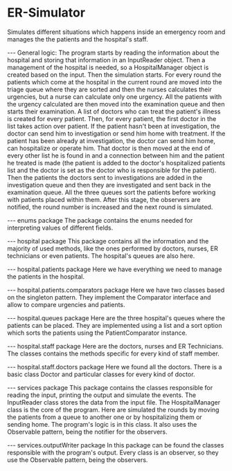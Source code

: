 # ER-Simulator
Simulates different situations which happens inside an emergency room and manages the the patients and the hospital's staff.

--- General logic:
	The program starts by reading the information about the hospital and storing
that information in an InputReader object. Then a management of the hospital is
needed, so a HospitalManager object is created based on the input. Then the
simulation starts.
	For every round the patients which come at the hospital in the current round
are moved into the triage queue where they are sorted and then the nurses
calculates their urgencies, but a nurse can calculate only one urgency. All the
patients with the urgency calculated are then moved into the examination queue
and then starts their examination. A list of doctors who can treat the patient's
illness is created for every patient. Then, for every patient, the first doctor
in the list takes action over patient. If the patient hasn't been at
investigation, the doctor can send him to investigation or send him home with
treatment. If the patient has been already at investigation, the doctor can send
him home, can hospitalize or operate him. That doctor is then moved at the end
of every other list he is found in and a connection between him and the patient
he treated is made (the patient is added to the doctor's hospitalized patients
list and the doctor is set as the doctor who is responsible for the patient).
Then the patients the doctors sent to investigations are added in the
investigation queue and then they are investigated and sent back in the
examination queue. All the three queues sort the patients before working with
patients placed within them.
	After this stage, the observers are notified, the round number is increased
and the next round is simulated.

--- enums package
	The package contains the enums needed for interpreting values of different
fields.

--- hospital package
	This package contains all the information and the majority of used methods,
like the ones performed by doctors, nurses, ER technicians or even patients. The
hospital's queues are also here.

  --- hospital.patients package
	  Here we have everything we need to manage the patients in the hospital.

   --- hospital.patients.comparators package
	   Here we have two classes based on the singleton pattern. They
   implement the Comparator interface and allow to compare urgencies and
   patients.

  --- hospital.queues package
	  Here are the three hospital's queues where the patients can be placed. 
	  They are implemented using a list and a sort option which sorts the
  patients using the PatientComparator instance.

  --- hospital.staff package
	  Here are the doctors, nurses and ER Technicians. The classes contains
  the methods specific for every kind of staff member.

   --- hospital.staff.doctors package
	   Here we found all the doctors. There is a basic class Doctor and
	   particular classes for every kind of doctor.

--- services package
	This package contains the classes responsible for reading the input,
printing the output and simulate the events. The InputReader class stores
the data from the input file. The HospitalManager class is the core of the
program. Here are simulated the rounds by moving the patients from a queue
to another one or by hospitalizing them or sending home. The program's logic
is in this class. It also uses the Observable pattern, being the notifier
for the observers.

--- services.outputWriter package
	In this package can be found the classes responsible with the program's
output. Every class is an observer, so they use the Observable pattern, being
the observers.

